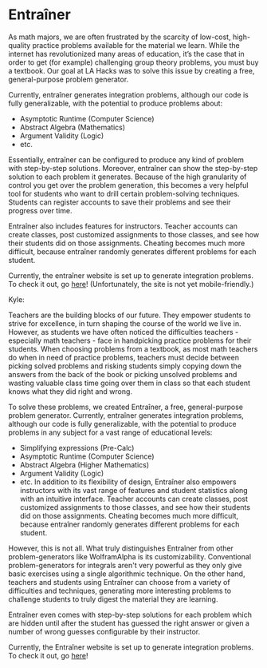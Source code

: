 # Entraîner

As math majors, we are often frustrated by the scarcity of low-cost, high-quality practice problems available for the material we learn. While the internet has revolutionized many areas of education, it’s the case that in order to get (for example) challenging group theory problems, you must buy a textbook. Our goal at LA Hacks was to solve this issue by creating a free, general-purpose problem generator.

Currently, entraîner generates integration problems, although our code is fully generalizable, with the potential to produce problems about:
* Asymptotic Runtime (Computer Science)
* Abstract Algebra (Mathematics)
* Argument Validity (Logic)
* etc.

Essentially, entraîner can be configured to produce any kind of problem with step-by-step solutions. Moreover, entraîner can show the step-by-step solution to each problem it generates. Because of the high granularity of control you get over the problem generation, this becomes a very helpful tool for students who want to drill certain problem-solving techniques. Students can register accounts to save their problems and see their progress over time.

Entraîner also includes features for instructors. Teacher accounts can create classes, post customized assignments to those classes, and see how their students did on those assignments. Cheating becomes much more difficult, because entraîner randomly generates different problems for each student.

Currently, the entraîner website is set up to generate integration problems. To check it out, go [here](35.185.203.129)! (Unfortunately, the site is not yet mobile-friendly.)


Kyle:

Teachers are the building blocks of our future. They empower students to strive for excellence, in turn shaping the course of the world we live in. However, as students we have often noticed the difficulties teachers - especially math teachers - face in handpicking practice problems for their students. When choosing problems from a textbook, as most math teachers do when in need of practice problems, teachers must decide between picking solved problems and risking students simply copying down the answers from the back of the book or picking unsolved problems and wasting valuable class time going over them in class so that each student knows what they did right and wrong.

To solve these problems, we created Entraîner, a free, general-purpose problem generator. Currently, entraîner generates integration problems, although our code is fully generalizable, with the potential to produce problems in any subject for a vast range of educational levels:
* Simplifying expressions (Pre-Calc)
* Asymptotic Runtime (Computer Science)
* Abstract Algebra (Higher Mathematics)
* Argument Validity (Logic)
* etc.
In addition to its flexibility of design, Entraîner also empowers instructors with its vast range of features and student statistics along with an intuitive interface. Teacher accounts can create classes, post customized assignments to those classes, and see how their students did on those assignments. Cheating becomes much more difficult, because entraîner randomly generates different problems for each student.

However, this is not all. What truly distinguishes Entraîner from other problem-generators like WolframAlpha is its customizability. Conventional problem-generators for integrals aren't very powerful as they only give basic exercises using a single algorithmic technique. On the other hand, teachers and students using Entraîner can choose from a variety of difficulties and techniques, generating more interesting problems to challenge students to truly digest the material they are learning.

Entraîner even comes with step-by-step solutions for each problem which are hidden until after the student has guessed the right answer or given a number of wrong guesses configurable by their instructor.

Currently, the Entraîner website is set up to generate integration problems. To check it out, go [here](35.185.203.129)!










